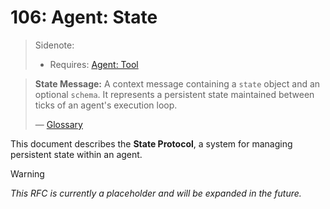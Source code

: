 # 106: Agent: State

> Sidenote:
>
> - Requires: [Agent: Tool](./102_agent_tool.md)

> **State Message:** A context message containing a `state` object and an optional `schema`. It represents a persistent state maintained between ticks of an agent's execution loop.
>
> — [Glossary](./000_glossary.md)

This document describes the **State Protocol**, a system for managing persistent state within an agent.

> [!WARNING]
> _This RFC is currently a placeholder and will be expanded in the future._
